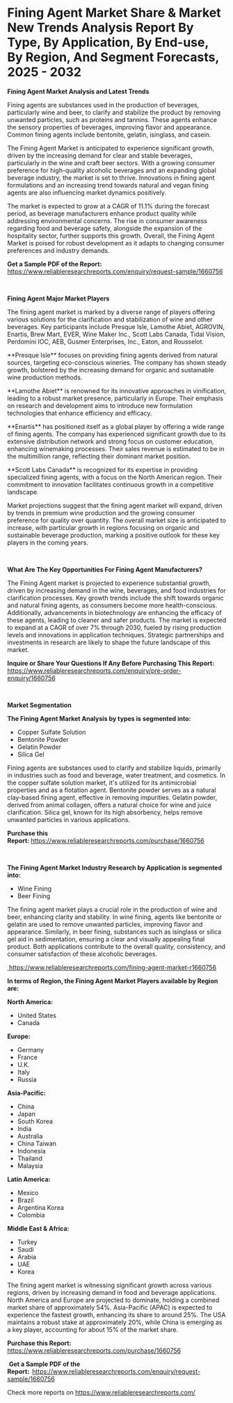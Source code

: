 <p><h1>Fining Agent Market Share & Market New Trends Analysis Report By Type, By Application, By End-use, By Region, And Segment Forecasts, 2025 - 2032</h1></p><p><strong>Fining Agent Market Analysis and Latest Trends</strong></p>
<p><p>Fining agents are substances used in the production of beverages, particularly wine and beer, to clarify and stabilize the product by removing unwanted particles, such as proteins and tannins. These agents enhance the sensory properties of beverages, improving flavor and appearance. Common fining agents include bentonite, gelatin, isinglass, and casein.</p><p>The Fining Agent Market is anticipated to experience significant growth, driven by the increasing demand for clear and stable beverages, particularly in the wine and craft beer sectors. With a growing consumer preference for high-quality alcoholic beverages and an expanding global beverage industry, the market is set to thrive. Innovations in fining agent formulations and an increasing trend towards natural and vegan fining agents are also influencing market dynamics positively.</p><p>The market is expected to grow at a CAGR of 11.1% during the forecast period, as beverage manufacturers enhance product quality while addressing environmental concerns. The rise in consumer awareness regarding food and beverage safety, alongside the expansion of the hospitality sector, further supports this growth. Overall, the Fining Agent Market is poised for robust development as it adapts to changing consumer preferences and industry demands.</p></p>
<p><strong>Get a Sample PDF of the Report:&nbsp;</strong> <a href="https://www.reliableresearchreports.com/enquiry/request-sample/1660756?utm_campaign=2275&utm_medium=2&utm_source=Github&utm_content=ia&utm_term=01042025&utm_id=fining-agent">https://www.reliableresearchreports.com/enquiry/request-sample/1660756</a></p>
<p>&nbsp;</p>
<p><strong>Fining Agent Major Market Players</strong></p>
<p><p>The fining agent market is marked by a diverse range of players offering various solutions for the clarification and stabilization of wine and other beverages. Key participants include Presque Isle, Lamothe Abiet, AGROVIN, Enartis, Brew Mart, EVER, Wine Maker Inc., Scott Labs Canada, Tidal Vision, Perdomini IOC, AEB, Gusmer Enterprises, Inc., Eaton, and Rousselot.</p><p>**Presque Isle** focuses on providing fining agents derived from natural sources, targeting eco-conscious wineries. The company has shown steady growth, bolstered by the increasing demand for organic and sustainable wine production methods.</p><p>**Lamothe Abiet** is renowned for its innovative approaches in vinification, leading to a robust market presence, particularly in Europe. Their emphasis on research and development aims to introduce new formulation technologies that enhance efficiency and efficacy.</p><p>**Enartis** has positioned itself as a global player by offering a wide range of fining agents. The company has experienced significant growth due to its extensive distribution network and strong focus on customer education, enhancing winemaking processes. Their sales revenue is estimated to be in the multimillion range, reflecting their dominant market position.</p><p>**Scott Labs Canada** is recognized for its expertise in providing specialized fining agents, with a focus on the North American region. Their commitment to innovation facilitates continuous growth in a competitive landscape.</p><p>Market projections suggest that the fining agent market will expand, driven by trends in premium wine production and the growing consumer preference for quality over quantity. The overall market size is anticipated to increase, with particular growth in regions focusing on organic and sustainable beverage production, marking a positive outlook for these key players in the coming years.</p></p>
<p>&nbsp;</p>
<p><strong>What Are The Key Opportunities For Fining Agent Manufacturers?</strong></p>
<p><p>The Fining Agent market is projected to experience substantial growth, driven by increasing demand in the wine, beverages, and food industries for clarification processes. Key growth trends include the shift towards organic and natural fining agents, as consumers become more health-conscious. Additionally, advancements in biotechnology are enhancing the efficacy of these agents, leading to cleaner and safer products. The market is expected to expand at a CAGR of over 7% through 2030, fueled by rising production levels and innovations in application techniques. Strategic partnerships and investments in research are likely to shape the future landscape of this market.</p></p>
<p><strong>Inquire or Share Your Questions If Any Before Purchasing This Report:</strong> <a href="https://www.reliableresearchreports.com/enquiry/pre-order-enquiry/1660756?utm_campaign=2275&utm_medium=2&utm_source=Github&utm_content=ia&utm_term=01042025&utm_id=fining-agent">https://www.reliableresearchreports.com/enquiry/pre-order-enquiry/1660756</a></p>
<p>&nbsp;</p>
<p><strong>Market Segmentation</strong></p>
<p><strong>The Fining Agent Market Analysis by types is segmented into:</strong></p>
<p><ul><li>Copper Sulfate Solution</li><li>Bentonite Powder</li><li>Gelatin Powder</li><li>Silica Gel</li></ul></p>
<p><p>Fining agents are substances used to clarify and stabilize liquids, primarily in industries such as food and beverage, water treatment, and cosmetics. In the copper sulfate solution market, it's utilized for its antimicrobial properties and as a flotation agent. Bentonite powder serves as a natural clay-based fining agent, effective in removing impurities. Gelatin powder, derived from animal collagen, offers a natural choice for wine and juice clarification. Silica gel, known for its high absorbency, helps remove unwanted particles in various applications.</p></p>
<p><strong>Purchase this Report:&nbsp;</strong><a href="https://www.reliableresearchreports.com/purchase/1660756?utm_campaign=2275&utm_medium=2&utm_source=Github&utm_content=ia&utm_term=01042025&utm_id=fining-agent">https://www.reliableresearchreports.com/purchase/1660756</a></p>
<p>&nbsp;</p>
<p><strong>The Fining Agent Market Industry Research by Application is segmented into:</strong></p>
<p><ul><li>Wine Fining</li><li>Beer Fining</li></ul></p>
<p><p>The fining agent market plays a crucial role in the production of wine and beer, enhancing clarity and stability. In wine fining, agents like bentonite or gelatin are used to remove unwanted particles, improving flavor and appearance. Similarly, in beer fining, substances such as isinglass or silica gel aid in sedimentation, ensuring a clear and visually appealing final product. Both applications contribute to the overall quality, consistency, and consumer satisfaction of these alcoholic beverages.</p></p>
<p><a href="https://www.reliableresearchreports.com/fining-agent-market-r1660756?utm_campaign=2275&utm_medium=2&utm_source=Github&utm_content=ia&utm_term=01042025&utm_id=fining-agent">&nbsp;https://www.reliableresearchreports.com/fining-agent-market-r1660756</a></p>
<p><strong>In terms of Region, the Fining Agent Market Players available by Region are:</strong></p>
<p>
    <p> <strong> North America: </strong>
        <ul>
            <li>United States</li>
            <li>Canada</li>
        </ul>
        </p> 
    <p> <strong> Europe: </strong>
        <ul>
            <li>Germany</li>
            <li>France</li>
            <li>U.K.</li>
            <li>Italy</li>
            <li>Russia</li>
        </ul>
        </p> 
    <p> <strong> Asia-Pacific: </strong>
        <ul>
            <li>China</li>
            <li>Japan</li>
            <li>South Korea</li>
            <li>India</li>
            <li>Australia</li>
            <li>China Taiwan</li>
            <li>Indonesia</li>
            <li>Thailand</li>
            <li>Malaysia</li>
        </ul>
        </p> 
    <p> <strong> Latin America: </strong>
        <ul>
            <li>Mexico</li>
            <li>Brazil</li>
            <li>Argentina Korea</li>
            <li>Colombia</li>
        </ul>
        </p> 
    <p> <strong> Middle East & Africa: </strong>
        <ul>
            <li>Turkey</li>
            <li>Saudi</li>
            <li>Arabia</li>
            <li>UAE</li>
            <li>Korea</li>
        </ul>
    </p>
    </p>
<p><p>The fining agent market is witnessing significant growth across various regions, driven by increasing demand in food and beverage applications. North America and Europe are projected to dominate, holding a combined market share of approximately 54%. Asia-Pacific (APAC) is expected to experience the fastest growth, enhancing its share to around 25%. The USA maintains a robust stake at approximately 20%, while China is emerging as a key player, accounting for about 15% of the market share.</p></p>
<p><strong>Purchase this Report: </strong><a href="https://www.reliableresearchreports.com/purchase/1660756?utm_campaign=2275&utm_medium=2&utm_source=Github&utm_content=ia&utm_term=01042025&utm_id=fining-agent">https://www.reliableresearchreports.com/purchase/1660756</a></p>
<p>&nbsp;<strong>Get a Sample PDF of the Report:&nbsp;&nbsp;</strong><a href="https://www.reliableresearchreports.com/enquiry/request-sample/1660756?utm_campaign=2275&utm_medium=2&utm_source=Github&utm_content=ia&utm_term=01042025&utm_id=fining-agent">https://www.reliableresearchreports.com/enquiry/request-sample/1660756</a></p>
<p><strong></strong></p>
<p>Check more reports on <a href="https://www.reliableresearchreports.com/?utm_campaign=2275&utm_medium=2&utm_source=Github&utm_content=ia&utm_term=01042025&utm_id=fining-agent">https://www.reliableresearchreports.com/</a></p>
